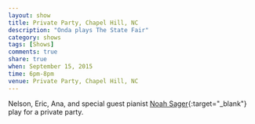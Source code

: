 ```yaml
---
layout: show
title: Private Party, Chapel Hill, NC
description: "Onda plays The State Fair"
category: shows
tags: [Shows]
comments: true
share: true
when: September 15, 2015
time: 6pm-8pm
venue: Private Party, Chapel Hill, NC
---
```


Nelson, Eric, Ana, and special guest pianist [Noah Sager](http://noahsagermusic.com/){:target="_blank"} play for a private party.

